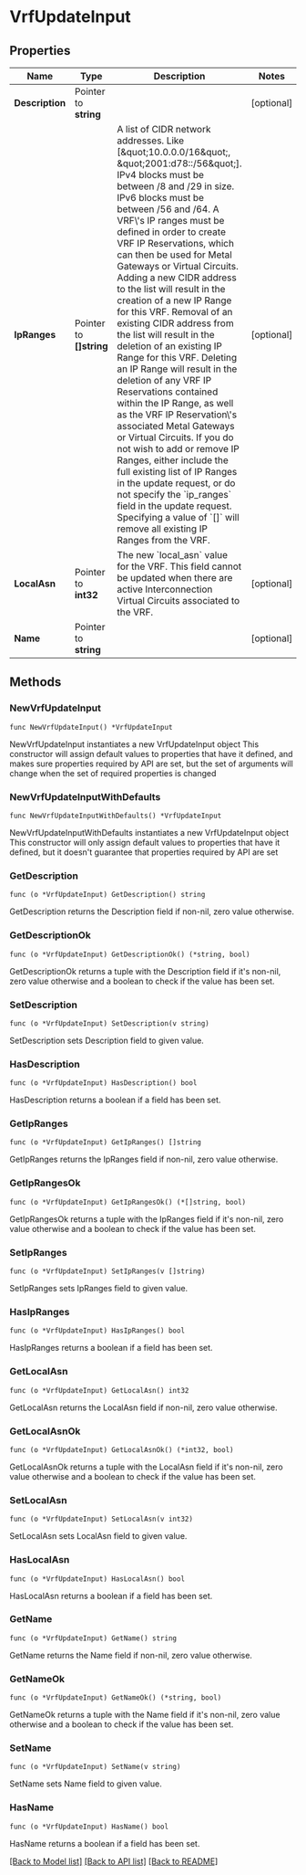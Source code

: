 # VrfUpdateInput

## Properties

Name | Type | Description | Notes
------------ | ------------- | ------------- | -------------
**Description** | Pointer to **string** |  | [optional] 
**IpRanges** | Pointer to **[]string** | A list of CIDR network addresses. Like [\&quot;10.0.0.0/16\&quot;, \&quot;2001:d78::/56\&quot;]. IPv4 blocks must be between /8 and /29 in size. IPv6 blocks must be between /56 and /64. A VRF\\&#39;s IP ranges must be defined in order to create VRF IP Reservations, which can then be used for Metal Gateways or Virtual Circuits. Adding a new CIDR address to the list will result in the creation of a new IP Range for this VRF. Removal of an existing CIDR address from the list will result in the deletion of an existing IP Range for this VRF. Deleting an IP Range will result in the deletion of any VRF IP Reservations contained within the IP Range, as well as the VRF IP Reservation\\&#39;s associated Metal Gateways or Virtual Circuits. If you do not wish to add or remove IP Ranges, either include the full existing list of IP Ranges in the update request, or do not specify the &#x60;ip_ranges&#x60; field in the update request. Specifying a value of &#x60;[]&#x60; will remove all existing IP Ranges from the VRF. | [optional] 
**LocalAsn** | Pointer to **int32** | The new &#x60;local_asn&#x60; value for the VRF. This field cannot be updated when there are active Interconnection Virtual Circuits associated to the VRF. | [optional] 
**Name** | Pointer to **string** |  | [optional] 

## Methods

### NewVrfUpdateInput

`func NewVrfUpdateInput() *VrfUpdateInput`

NewVrfUpdateInput instantiates a new VrfUpdateInput object
This constructor will assign default values to properties that have it defined,
and makes sure properties required by API are set, but the set of arguments
will change when the set of required properties is changed

### NewVrfUpdateInputWithDefaults

`func NewVrfUpdateInputWithDefaults() *VrfUpdateInput`

NewVrfUpdateInputWithDefaults instantiates a new VrfUpdateInput object
This constructor will only assign default values to properties that have it defined,
but it doesn't guarantee that properties required by API are set

### GetDescription

`func (o *VrfUpdateInput) GetDescription() string`

GetDescription returns the Description field if non-nil, zero value otherwise.

### GetDescriptionOk

`func (o *VrfUpdateInput) GetDescriptionOk() (*string, bool)`

GetDescriptionOk returns a tuple with the Description field if it's non-nil, zero value otherwise
and a boolean to check if the value has been set.

### SetDescription

`func (o *VrfUpdateInput) SetDescription(v string)`

SetDescription sets Description field to given value.

### HasDescription

`func (o *VrfUpdateInput) HasDescription() bool`

HasDescription returns a boolean if a field has been set.

### GetIpRanges

`func (o *VrfUpdateInput) GetIpRanges() []string`

GetIpRanges returns the IpRanges field if non-nil, zero value otherwise.

### GetIpRangesOk

`func (o *VrfUpdateInput) GetIpRangesOk() (*[]string, bool)`

GetIpRangesOk returns a tuple with the IpRanges field if it's non-nil, zero value otherwise
and a boolean to check if the value has been set.

### SetIpRanges

`func (o *VrfUpdateInput) SetIpRanges(v []string)`

SetIpRanges sets IpRanges field to given value.

### HasIpRanges

`func (o *VrfUpdateInput) HasIpRanges() bool`

HasIpRanges returns a boolean if a field has been set.

### GetLocalAsn

`func (o *VrfUpdateInput) GetLocalAsn() int32`

GetLocalAsn returns the LocalAsn field if non-nil, zero value otherwise.

### GetLocalAsnOk

`func (o *VrfUpdateInput) GetLocalAsnOk() (*int32, bool)`

GetLocalAsnOk returns a tuple with the LocalAsn field if it's non-nil, zero value otherwise
and a boolean to check if the value has been set.

### SetLocalAsn

`func (o *VrfUpdateInput) SetLocalAsn(v int32)`

SetLocalAsn sets LocalAsn field to given value.

### HasLocalAsn

`func (o *VrfUpdateInput) HasLocalAsn() bool`

HasLocalAsn returns a boolean if a field has been set.

### GetName

`func (o *VrfUpdateInput) GetName() string`

GetName returns the Name field if non-nil, zero value otherwise.

### GetNameOk

`func (o *VrfUpdateInput) GetNameOk() (*string, bool)`

GetNameOk returns a tuple with the Name field if it's non-nil, zero value otherwise
and a boolean to check if the value has been set.

### SetName

`func (o *VrfUpdateInput) SetName(v string)`

SetName sets Name field to given value.

### HasName

`func (o *VrfUpdateInput) HasName() bool`

HasName returns a boolean if a field has been set.


[[Back to Model list]](../README.md#documentation-for-models) [[Back to API list]](../README.md#documentation-for-api-endpoints) [[Back to README]](../README.md)


